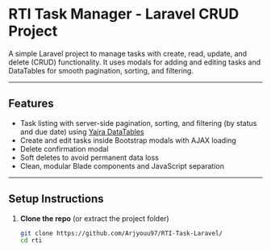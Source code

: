 # RTI Task Manager - Laravel CRUD Project

A simple Laravel project to manage tasks with create, read, update, and delete (CRUD) functionality. It uses modals for adding and editing tasks and DataTables for smooth pagination, sorting, and filtering.

---

## Features

- Task listing with server-side pagination, sorting, and filtering (by status and due date) using [Yajra DataTables](https://yajrabox.com/docs/laravel-datatables)
- Create and edit tasks inside Bootstrap modals with AJAX loading
- Delete confirmation modal
- Soft deletes to avoid permanent data loss
- Clean, modular Blade components and JavaScript separation

---

## Setup Instructions

1. **Clone the repo** (or extract the project folder)

   ```bash
   git clone https://github.com/Arjyouu97/RTI-Task-Laravel/
   cd rti

   
